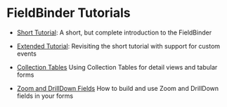 # FieldBinder Tutorials
  * [Short Tutorial](short-tutorial.md):
  A short, but complete introduction to the FieldBinder
  
  * [Extended Tutorial](extended-tutorial.md):
  Revisiting the short tutorial with support for custom events
  
  * [Collection Tables](collection-tables.md)
  Using Collection Tables for detail views and tabular forms
  
  * [Zoom and DrillDown Fields](zoom-fields.md)
  How to build and use Zoom and DrillDown fields in your forms
